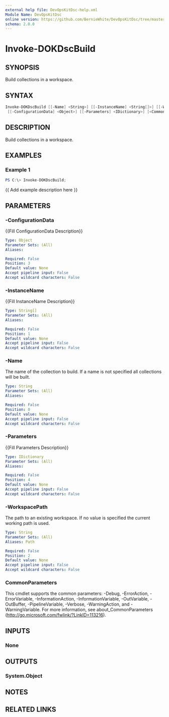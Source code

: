 ```yaml
---
external help file: DevOpsKitDsc-help.xml
Module Name: DevOpsKitDsc
online version: https://github.com/BernieWhite/DevOpsKitDsc/tree/master/docs/commands/en-US/Invoke-DOKDscBuild.md
schema: 2.0.0
---
```


# Invoke-DOKDscBuild

## SYNOPSIS

Build collections in a workspace.

## SYNTAX

```powershell
Invoke-DOKDscBuild [[-Name] <String>] [[-InstanceName] <String[]>] [[-WorkspacePath] <String>]
 [[-ConfigurationData] <Object>] [[-Parameters] <IDictionary>] [<CommonParameters>]
```

## DESCRIPTION

Build collections in a workspace.

## EXAMPLES

### Example 1

```powershell
PS C:\> Invoke-DOKDscBuild;
```

{{ Add example description here }}

## PARAMETERS

### -ConfigurationData

{{Fill ConfigurationData Description}}

```yaml
Type: Object
Parameter Sets: (All)
Aliases: 

Required: False
Position: 3
Default value: None
Accept pipeline input: False
Accept wildcard characters: False
```

### -InstanceName

{{Fill InstanceName Description}}

```yaml
Type: String[]
Parameter Sets: (All)
Aliases: 

Required: False
Position: 1
Default value: None
Accept pipeline input: False
Accept wildcard characters: False
```

### -Name
The name of the collection to build. If a name is not specified all collections will be built.

```yaml
Type: String
Parameter Sets: (All)
Aliases: 

Required: False
Position: 0
Default value: None
Accept pipeline input: False
Accept wildcard characters: False
```

### -Parameters
{{Fill Parameters Description}}

```yaml
Type: IDictionary
Parameter Sets: (All)
Aliases: 

Required: False
Position: 4
Default value: None
Accept pipeline input: False
Accept wildcard characters: False
```

### -WorkspacePath
The path to an existing workspace. If no value is specified the current working path is used.

```yaml
Type: String
Parameter Sets: (All)
Aliases: Path

Required: False
Position: 2
Default value: None
Accept pipeline input: False
Accept wildcard characters: False
```

### CommonParameters
This cmdlet supports the common parameters: -Debug, -ErrorAction, -ErrorVariable, -InformationAction, -InformationVariable, -OutVariable, -OutBuffer, -PipelineVariable, -Verbose, -WarningAction, and -WarningVariable. For more information, see about_CommonParameters (http://go.microsoft.com/fwlink/?LinkID=113216).

## INPUTS

### None

## OUTPUTS

### System.Object

## NOTES

## RELATED LINKS


